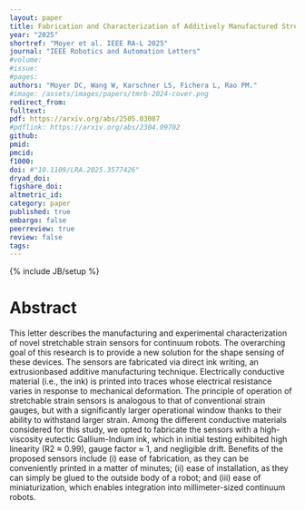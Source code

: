 ```yaml
---
layout: paper
title: Fabrication and Characterization of Additively Manufactured Stretchable Strain Sensors Towards the Shape Sensing of Continuum Robots"
year: "2025"
shortref: "Moyer et al. IEEE RA-L 2025"
journal: "IEEE Robotics and Automation Letters"
#volume:
#issue:
#pages:
authors: "Moyer DC, Wang W, Karschner LS, Fichera L, Rao PM."
#image: /assets/images/papers/tmrb-2024-cover.png
redirect_from:
fulltext:
pdf: https://arxiv.org/abs/2505.03087
#pdflink: https://arxiv.org/abs/2304.09702
github:
pmid:
pmcid:
f1000:
doi: #"10.1109/LRA.2025.3577426"
dryad_doi:
figshare_doi:
altmetric_id:
category: paper
published: true
embargo: false
peerreview: true
review: false
tags:
---
```

{% include JB/setup %}

# Abstract
This letter describes the manufacturing and experimental characterization of novel stretchable strain sensors for continuum robots. The overarching goal of this research is to provide a new solution for the shape sensing of these devices. The sensors are fabricated via direct ink writing, an extrusionbased additive manufacturing technique. Electrically conductive material (i.e., the ink) is printed into traces whose electrical resistance varies in response to mechanical deformation. The principle of operation of stretchable strain sensors is analogous to that of conventional strain gauges, but with a significantly larger operational window thanks to their ability to withstand larger strain. Among the different conductive materials considered for this study, we opted to fabricate the sensors with a high-viscosity eutectic Gallium-Indium ink, which in initial testing exhibited high linearity (R2 ≈ 0.99), gauge factor ≈ 1, and negligible drift. Benefits of the proposed sensors include (i) ease of fabrication, as they can be conveniently printed in a matter of minutes; (ii) ease of installation, as they can simply be glued to the outside body of a robot; and (iii) ease of miniaturization, which enables integration into millimeter-sized continuum robots.
